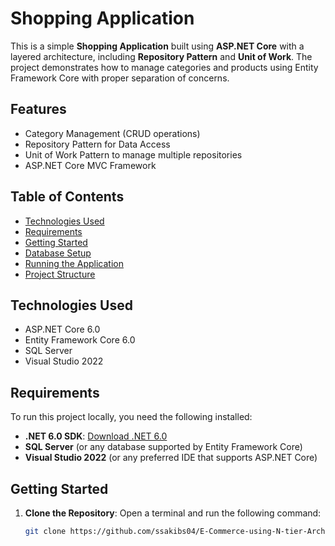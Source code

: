 # Shopping Application

This is a simple **Shopping Application** built using **ASP.NET Core** with a layered architecture, including **Repository Pattern** and **Unit of Work**. The project demonstrates how to manage categories and products using Entity Framework Core with proper separation of concerns.

## Features
- Category Management (CRUD operations)
- Repository Pattern for Data Access
- Unit of Work Pattern to manage multiple repositories
- ASP.NET Core MVC Framework

## Table of Contents
- [Technologies Used](#technologies-used)
- [Requirements](#requirements)
- [Getting Started](#getting-started)
- [Database Setup](#database-setup)
- [Running the Application](#running-the-application)
- [Project Structure](#project-structure)

## Technologies Used
- ASP.NET Core 6.0
- Entity Framework Core 6.0
- SQL Server
- Visual Studio 2022

## Requirements
To run this project locally, you need the following installed:
- **.NET 6.0 SDK**: [Download .NET 6.0](https://dotnet.microsoft.com/download)
- **SQL Server** (or any database supported by Entity Framework Core)
- **Visual Studio 2022** (or any preferred IDE that supports ASP.NET Core)

## Getting Started

1. **Clone the Repository**:
   Open a terminal and run the following command:
   ```bash
   git clone https://github.com/ssakibs04/E-Commerce-using-N-tier-Architecture.git
